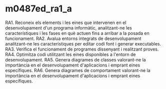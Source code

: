 # m0487ed_ra1_a
RA1. Reconeix els elements i les eines que intervenen en el desenvolupament d'un programa informàtic, analitzant-ne les característiques i les fases en què actuen fins a arribar a la posada en funcionament.
RA2. Avalua entorns integrats de desenvolupament analitzant-ne les característiques per editar codi font i generar executables.
RA3. Verifica el funcionament de programes dissenyant i realitzant proves.
RA4. Optimitza codi utilitzant les eines disponibles a l'entorn de desenvolupament.
RA5. Genera diagrames de classes valorant-ne la importància en el desenvolupament d'aplicacions i emprant eines específiques.
RA6. Genera diagrames de comportament valorant-ne la importància en el desenvolupament d'aplicacions i emprant eines específiques.
